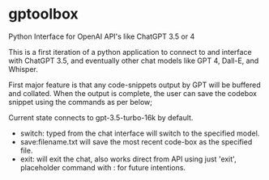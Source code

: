 # gptoolbox
Python Interface for OpenAI API's like ChatGPT 3.5 or 4

This is a first iteration of a python application to connect to and interface with ChatGPT 3.5, and eventually other chat models like GPT 4, Dall-E, and Whisper.

First major feature is that any code-snippets output by GPT will be buffered and collated.  When the output is complete, the user can save the codebox snippet using the commands as per below;

Current state connects to gpt-3.5-turbo-16k by default.
- switch:<gpt-model> typed from the chat interface will switch to the specified model.
- save:filename.txt will save the most recent code-box as the specified file.
- exit: will exit the chat, also works direct from API using just 'exit', placeholder command with : for future intentions.
